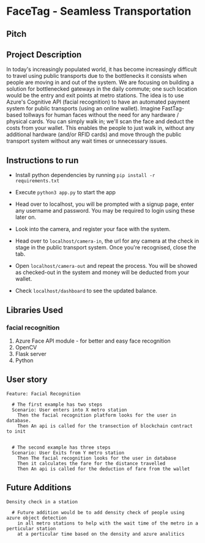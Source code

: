 FaceTag - Seamless Transportation
===

## Pitch



## Project Description

In today's increasingly populated world, it has become increasingly difficult to travel using public transports due to the bottlenecks it consists when people are moving in and out of the system.  We are focusing on building a solution for bottlenecked gateways in the daily commute; one such location would be the entry and exit points at metro stations. The idea is to use Azure's Cognitive API (facial recognition) to have an automated payment system for public transports (using an online wallet). Imagine FastTag-based tollways for human faces without the need for any hardware / physical cards. You can simply walk in; we'll scan the face and deduct the costs from your wallet.  This enables the people to just walk in, without any additional hardware (and/or RFID cards) and move through the public transport system without any wait times or unnecessary issues.

## Instructions to run

* Install python dependencies by running ```pip install -r requirements.txt```

* Execute ```python3 app.py``` to start the app

* Head over to localhost, you will be prompted with a signup page, enter any username and password. You may be required to login using these later on.

* Look into the camera, and register your face with the system.

* Head over to ```localhost/camera-in```, the url for any camera at the check in stage in the public transport system. Once you're recognised, close the tab.

* Open ```localhost/camera-out``` and repeat the process. You will be showed as checked-out in the system and money will be deducted from your wallet.

* Check ```localhost/dashboard``` to see the updated balance.



## Libraries Used

### facial recognition
1. Azure Face API module - for better and easy face recognition
2. OpenCV
3. Flask server
4. Python


User story
---
```gherkin=
Feature: Facial Recognition

  # The first example has two steps
  Scenario: User enters into X metro station
    Then the facial recognition platform looks for the user in database.
    Then An api is called for the transection of blockchain contract to init
    

  # The second example has three steps
  Scenario: User Exits from Y metro station
    Then The facial recognition looks for the user in database
    Then it calculates the fare for the distance travelled 
    Then An api is called for the deduction of fare from the wallet
```

Future Additions
---
```gherkin=
Density check in a station

  # Future addition would be to add density check of people using azure object detection
    in all metro stations to help with the wait time of the metro in a perticular station 
    at a perticular time based on the density and azure analitics

```
